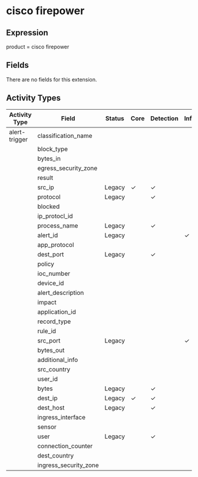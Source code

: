 cisco firepower
===============

Expression
----------

product = cisco firepower

Fields
------

There are no fields for this extension.

Activity Types
--------------

| Activity Type | Field                 | Status | Core     | Detection | Informational |
| ------------- | --------------------- | ------ | -------- | --------- | ------------- |
| alert-trigger | classification_name   |        |          |           |               |
|               | block_type            |        |          |           |               |
|               | bytes_in              |        |          |           |               |
|               | egress_security_zone  |        |          |           |               |
|               | result                |        |          |           |               |
|               | src_ip                | Legacy | &#10003; | &#10003;  |               |
|               | protocol              | Legacy |          | &#10003;  |               |
|               | blocked               |        |          |           |               |
|               | ip_protocl_id         |        |          |           |               |
|               | process_name          | Legacy |          | &#10003;  |               |
|               | alert_id              | Legacy |          |           | &#10003;      |
|               | app_protocol          |        |          |           |               |
|               | dest_port             | Legacy |          | &#10003;  |               |
|               | policy                |        |          |           |               |
|               | ioc_number            |        |          |           |               |
|               | device_id             |        |          |           |               |
|               | alert_description     |        |          |           |               |
|               | impact                |        |          |           |               |
|               | application_id        |        |          |           |               |
|               | record_type           |        |          |           |               |
|               | rule_id               |        |          |           |               |
|               | src_port              | Legacy |          |           | &#10003;      |
|               | bytes_out             |        |          |           |               |
|               | additional_info       |        |          |           |               |
|               | src_country           |        |          |           |               |
|               | user_id               |        |          |           |               |
|               | bytes                 | Legacy |          | &#10003;  |               |
|               | dest_ip               | Legacy | &#10003; | &#10003;  |               |
|               | dest_host             | Legacy |          | &#10003;  |               |
|               | ingress_interface     |        |          |           |               |
|               | sensor                |        |          |           |               |
|               | user                  | Legacy |          | &#10003;  |               |
|               | connection_counter    |        |          |           |               |
|               | dest_country          |        |          |           |               |
|               | ingress_security_zone |        |          |           |               |

